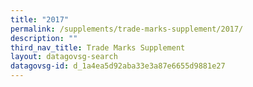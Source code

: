 ```yaml
---
title: "2017"
permalink: /supplements/trade-marks-supplement/2017/
description: ""
third_nav_title: Trade Marks Supplement
layout: datagovsg-search
datagovsg-id: d_1a4ea5d92aba33e3a87e6655d9881e27
---
```

